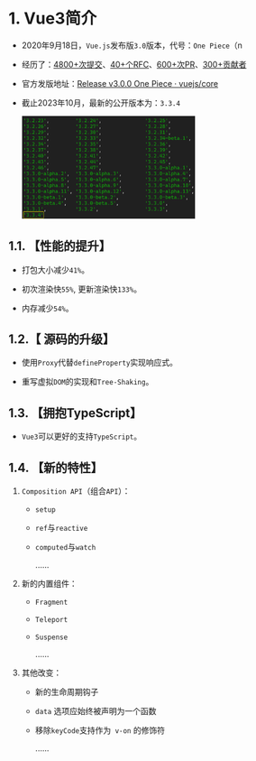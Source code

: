 # 1. Vue3简介
- 2020年9月18日，`Vue.js`发布版`3.0`版本，代号：`One Piece`（n
- 经历了：[4800+次提交](https://github.com/vuejs/core/commits/main)、[40+个RFC](https://github.com/vuejs/rfcs/tree/master/active-rfcs)、[600+次PR](https://github.com/vuejs/vue-next/pulls?q=is%3Apr+is%3Amerged+-author%3Aapp%2Fdependabot-preview+)、[300+贡献者](https://github.com/vuejs/core/graphs/contributors)
- 官方发版地址：[Release v3.0.0 One Piece · vuejs/core](https://github.com/vuejs/core/releases/tag/v3.0.0)
- 截止2023年10月，最新的公开版本为：`3.3.4`

  <img src="../images/XYSfuJhvmsHVpZc.png" alt="image.png" style="zoom:30%;" /> 

## 1.1. 【性能的提升】

- 打包大小减少`41%`。

- 初次渲染快`55%`, 更新渲染快`133%`。

- 内存减少`54%`。

  
## 1.2.【 源码的升级】

- 使用`Proxy`代替`defineProperty`实现响应式。

- 重写虚拟`DOM`的实现和`Tree-Shaking`。

  
## 1.3. 【拥抱TypeScript】

- `Vue3`可以更好的支持`TypeScript`。

  
## 1.4. 【新的特性】

1. `Composition API`（组合`API`）：
   - `setup`
   - `ref`与`reactive`
   - `computed`与`watch`
   
     ......
   
2. 新的内置组件：
   - `Fragment`
   - `Teleport`
   - `Suspense`

     ......

3. 其他改变：
   - 新的生命周期钩子
   - `data` 选项应始终被声明为一个函数
   - 移除`keyCode`支持作为` v-on` 的修饰符

     ......



